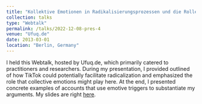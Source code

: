 ```yaml
---
title: "Kollektive Emotionen in Radikalisierungsprozessen und die Rolle von TikTok"
collection: talks
type: "Webtalk"
permalink: /talks/2022-12-08-pres-4
venue: "Ufuq.de"
date: 2013-03-01
location: "Berlin, Germany"
---
```


I held this Webtalk, hosted by Ufuq.de, which primarily catered to practitioners and researchers. During my presentation, I provided outlined of how TikTok could potentially facilitate radicalization and emphasized the role that collective emotions might play here. At the end, I presented concrete examples of accounts that use emotive triggers to substantiate my arguments. My slides are right [here](https://nader-hotait.github.io/ufuq_vortrag).
